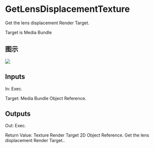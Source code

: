 # GetLensDisplacementTexture

Get the lens displacement Render Target.

Target is Media Bundle

## 图示

![]($-20221218-20001520.png)

## Inputs

In: Exec.

Target: Media Bundle Object Reference.  

## Outputs

Out: Exec.

Return Value: Texture Render Target 2D Object Reference. Get the lens displacement Render Target..


